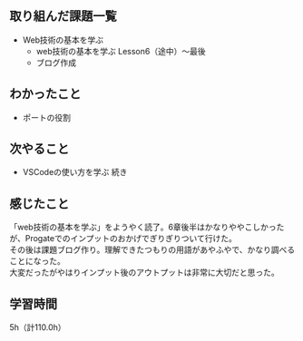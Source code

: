 ## 取り組んだ課題一覧
- Web技術の基本を学ぶ
	- web技術の基本を学ぶ Lesson6（途中）～最後
	- ブログ作成

## わかったこと
- ポートの役割

## 次やること
- VSCodeの使い方を学ぶ 続き

## 感じたこと
「web技術の基本を学ぶ」をようやく読了。6章後半はかなりややこしかったが、Progateでのインプットのおかげでぎりぎりついて行けた。  
その後は課題ブログ作り。理解できたつもりの用語があやふやで、かなり調べることになった。  
大変だったがやはりインプット後のアウトプットは非常に大切だと思った。

## 学習時間
5h（計110.0h）
